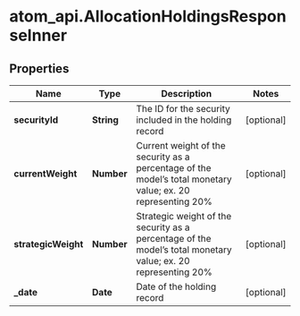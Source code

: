 # atom_api.AllocationHoldingsResponseInner

## Properties
Name | Type | Description | Notes
------------ | ------------- | ------------- | -------------
**securityId** | **String** | The ID for the security included in the holding record | [optional] 
**currentWeight** | **Number** | Current weight of the security as a percentage of the model’s total monetary value; ex. 20 representing 20% | [optional] 
**strategicWeight** | **Number** | Strategic weight of the security as a percentage of the model’s total monetary value; ex. 20 representing 20% | [optional] 
**_date** | **Date** | Date of the holding record | [optional] 


